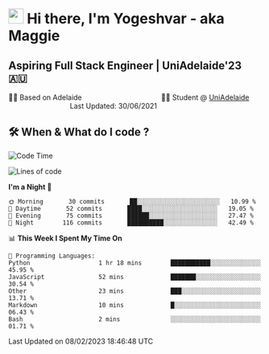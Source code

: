 <h1><img src="https://emojis.slackmojis.com/emojis/images/1531849430/4246/blob-sunglasses.gif?1531849430" width="30"/> Hi there, I'm Yogeshvar - aka Maggie</h1>

## Aspiring Full Stack Engineer | UniAdelaide'23 🇦🇺  
🏂🏻  Based on Adelaide &nbsp;&nbsp;&nbsp;&nbsp;&nbsp;&nbsp;&nbsp;&nbsp;&nbsp;&nbsp;&nbsp;&nbsp;&nbsp;&nbsp;&nbsp;&nbsp;&nbsp;&nbsp;&nbsp;&nbsp;&nbsp;&nbsp;&nbsp;&nbsp;&nbsp;&nbsp;&nbsp;&nbsp;&nbsp;&nbsp;&nbsp;&nbsp;&nbsp;&nbsp;&nbsp;&nbsp;&nbsp;&nbsp;&nbsp;👨‍💻 Student @ [UniAdelaide](https://www.adelaide.edu.au)   &nbsp;&nbsp;&nbsp;&nbsp;&nbsp;&nbsp;&nbsp;&nbsp;&nbsp;&nbsp;&nbsp;&nbsp;&nbsp;&nbsp;&nbsp;&nbsp;&nbsp;&nbsp;&nbsp;&nbsp;&nbsp;&nbsp;&nbsp;&nbsp;&nbsp;&nbsp;&nbsp;&nbsp;&nbsp;&nbsp;&nbsp;Last Updated: 30/06/2021

## 🛠 When & What do I code ?  

<!--START_SECTION:waka-->
![Code Time](http://img.shields.io/badge/Code%20Time-1%2C923%20hrs%2024%20mins-blue)

![Lines of code](https://img.shields.io/badge/From%20Hello%20World%20I%27ve%20Written-2%20Million%20lines%20of%20code-blue)

**I'm a Night 🦉** 

```text
🌞 Morning       30 commits       ██░░░░░░░░░░░░░░░░░░░░░░░   10.99 % 
🌆 Daytime       52 commits       ████░░░░░░░░░░░░░░░░░░░░░   19.05 % 
🌃 Evening       75 commits       ██████░░░░░░░░░░░░░░░░░░░   27.47 % 
🌙 Night        116 commits       ██████████░░░░░░░░░░░░░░░   42.49 % 

```


📊 **This Week I Spent My Time On** 

```text
💬 Programming Languages: 
Python                   1 hr 18 mins        ███████████░░░░░░░░░░░░░░   45.95 % 
JavaScript               52 mins             ███████░░░░░░░░░░░░░░░░░░   30.54 % 
Other                    23 mins             ███░░░░░░░░░░░░░░░░░░░░░░   13.71 % 
Markdown                 10 mins             █░░░░░░░░░░░░░░░░░░░░░░░░   06.43 % 
Bash                     2 mins              ░░░░░░░░░░░░░░░░░░░░░░░░░   01.71 % 

```


 Last Updated on 08/02/2023 18:46:48 UTC
<!--END_SECTION:waka-->
